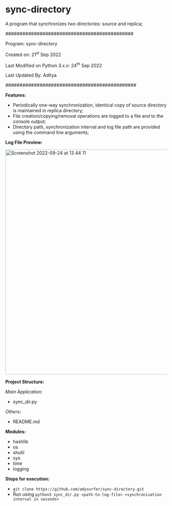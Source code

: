 # sync-directory
A program that synchronizes two directories: source and replica;

#############################################

Program: sync-directory

Created on: 21<sup>st</sup> Sep 2022

Last Modified on Python 3.x.x: 24<sup>th</sup> Sep 2022

Last Updated By: Aditya

##############################################

**Features:**
- Periodically one-way synchronization, identical copy of source directory is maintained in replica directory;
- File creation/copying/removal operations are logged to a file and to the console output;
- Directory path, synchronization interval and log file path are provided using the command line arguments;

**Log File Preview:**

<img width="700" alt="Screenshot 2022-09-24 at 13 44 11" src="https://user-images.githubusercontent.com/5576793/192096150-f77ba466-7b8d-409e-bfc3-deb229f44395.png">


**Project Structure:**

*Main Application:*
- sync_dir.py

*Others:*

- README.md

**Modules:**

- hashlib
- os
- shutil
- sys
- time
- logging

**Steps for execution:**
- `git clone https://github.com/adysurfer/sync-directory.git`
- Run using `python3 sync_dir.py <path-to-log-file> <synchronization interval in seconds>`
